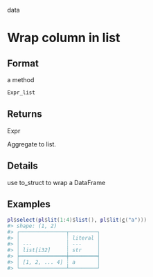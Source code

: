 data

# Wrap column in list

## Format

a method

```r
Expr_list
```

## Returns

Expr

Aggregate to list.

## Details

use to_struct to wrap a DataFrame

## Examples

<pre class='r-example'><code><span class='r-in'><span><span class='va'>pl</span><span class='op'>$</span><span class='fu'>select</span><span class='op'>(</span><span class='va'>pl</span><span class='op'>$</span><span class='fu'>lit</span><span class='op'>(</span><span class='fl'>1</span><span class='op'>:</span><span class='fl'>4</span><span class='op'>)</span><span class='op'>$</span><span class='fu'>list</span><span class='op'>(</span><span class='op'>)</span>, <span class='va'>pl</span><span class='op'>$</span><span class='fu'>lit</span><span class='op'>(</span><span class='fu'><a href='https://rdrr.io/r/base/c.html'>c</a></span><span class='op'>(</span><span class='st'>"a"</span><span class='op'>)</span><span class='op'>)</span><span class='op'>)</span></span></span>
<span class='r-out co'><span class='r-pr'>#&gt;</span> shape: (1, 2)</span>
<span class='r-out co'><span class='r-pr'>#&gt;</span> ┌───────────────┬─────────┐</span>
<span class='r-out co'><span class='r-pr'>#&gt;</span> │               ┆ literal │</span>
<span class='r-out co'><span class='r-pr'>#&gt;</span> │ ---           ┆ ---     │</span>
<span class='r-out co'><span class='r-pr'>#&gt;</span> │ list[i32]     ┆ str     │</span>
<span class='r-out co'><span class='r-pr'>#&gt;</span> ╞═══════════════╪═════════╡</span>
<span class='r-out co'><span class='r-pr'>#&gt;</span> │ [1, 2, ... 4] ┆ a       │</span>
<span class='r-out co'><span class='r-pr'>#&gt;</span> └───────────────┴─────────┘</span>
 </code></pre>